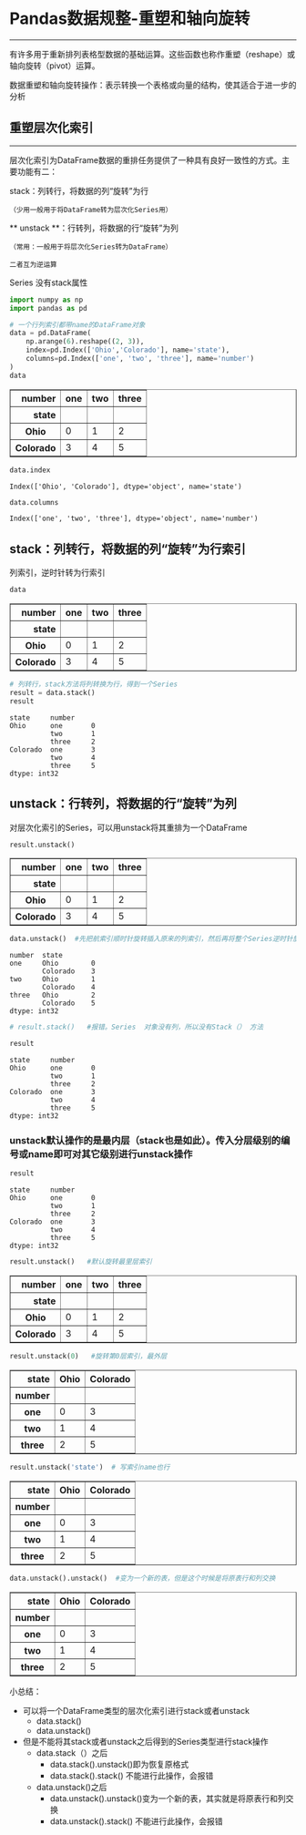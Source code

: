 
Pandas数据规整-重塑和轴向旋转
===

----

有许多用于重新排列表格型数据的基础运算。这些函数也称作重塑（reshape）或轴向旋转（pivot）运算。

数据重塑和轴向旋转操作：表示转换一个表格或向量的结构，使其适合于进一步的分析

## 重塑层次化索引

---

层次化索引为DataFrame数据的重排任务提供了一种具有良好一致性的方式。主要功能有二：

stack：列转行，将数据的列“旋转”为行

    （少用一般用于将DataFrame转为层次化Series用）

** unstack **：行转列，将数据的行“旋转”为列 

    （常用：一般用于将层次化Series转为DataFrame）

    二者互为逆运算
    


 Series 没有stack属性


```python
import numpy as np
import pandas as pd
```


```python
# 一个行列索引都带name的DataFrame对象
data = pd.DataFrame(
    np.arange(6).reshape((2, 3)),
    index=pd.Index(['Ohio','Colorado'], name='state'),
    columns=pd.Index(['one', 'two', 'three'], name='number')
)
data
```




<div>
<style scoped>
    .dataframe tbody tr th:only-of-type {
        vertical-align: middle;
    }

    .dataframe tbody tr th {
        vertical-align: top;
    }

    .dataframe thead th {
        text-align: right;
    }
</style>
<table border="1" class="dataframe">
  <thead>
    <tr style="text-align: right;">
      <th>number</th>
      <th>one</th>
      <th>two</th>
      <th>three</th>
    </tr>
    <tr>
      <th>state</th>
      <th></th>
      <th></th>
      <th></th>
    </tr>
  </thead>
  <tbody>
    <tr>
      <th>Ohio</th>
      <td>0</td>
      <td>1</td>
      <td>2</td>
    </tr>
    <tr>
      <th>Colorado</th>
      <td>3</td>
      <td>4</td>
      <td>5</td>
    </tr>
  </tbody>
</table>
</div>




```python
data.index
```




    Index(['Ohio', 'Colorado'], dtype='object', name='state')




```python
data.columns
```




    Index(['one', 'two', 'three'], dtype='object', name='number')



## stack：列转行，将数据的列“旋转”为行索引

列索引，逆时针转为行索引


```python
data
```




<div>
<style scoped>
    .dataframe tbody tr th:only-of-type {
        vertical-align: middle;
    }

    .dataframe tbody tr th {
        vertical-align: top;
    }

    .dataframe thead th {
        text-align: right;
    }
</style>
<table border="1" class="dataframe">
  <thead>
    <tr style="text-align: right;">
      <th>number</th>
      <th>one</th>
      <th>two</th>
      <th>three</th>
    </tr>
    <tr>
      <th>state</th>
      <th></th>
      <th></th>
      <th></th>
    </tr>
  </thead>
  <tbody>
    <tr>
      <th>Ohio</th>
      <td>0</td>
      <td>1</td>
      <td>2</td>
    </tr>
    <tr>
      <th>Colorado</th>
      <td>3</td>
      <td>4</td>
      <td>5</td>
    </tr>
  </tbody>
</table>
</div>




```python
# 列转行，stack方法将列转换为行，得到一个Series
result = data.stack()
result
```




    state     number
    Ohio      one       0
              two       1
              three     2
    Colorado  one       3
              two       4
              three     5
    dtype: int32



## unstack：行转列，将数据的行“旋转”为列

 对层次化索引的Series，可以用unstack将其重排为一个DataFrame


```python
result.unstack()
```




<div>
<style scoped>
    .dataframe tbody tr th:only-of-type {
        vertical-align: middle;
    }

    .dataframe tbody tr th {
        vertical-align: top;
    }

    .dataframe thead th {
        text-align: right;
    }
</style>
<table border="1" class="dataframe">
  <thead>
    <tr style="text-align: right;">
      <th>number</th>
      <th>one</th>
      <th>two</th>
      <th>three</th>
    </tr>
    <tr>
      <th>state</th>
      <th></th>
      <th></th>
      <th></th>
    </tr>
  </thead>
  <tbody>
    <tr>
      <th>Ohio</th>
      <td>0</td>
      <td>1</td>
      <td>2</td>
    </tr>
    <tr>
      <th>Colorado</th>
      <td>3</td>
      <td>4</td>
      <td>5</td>
    </tr>
  </tbody>
</table>
</div>




```python
data.unstack()  #先把航索引顺时针旋转插入原来的列索引，然后再将整个Series逆时针旋转，摔倒，结果
```




    number  state   
    one     Ohio        0
            Colorado    3
    two     Ohio        1
            Colorado    4
    three   Ohio        2
            Colorado    5
    dtype: int32




```python
# result.stack()   #报错。Series  对象没有列，所以没有Stack（） 方法
```


```python
result
```




    state     number
    Ohio      one       0
              two       1
              three     2
    Colorado  one       3
              two       4
              three     5
    dtype: int32



### unstack默认操作的是最内层（stack也是如此）。传入分层级别的编号或name即可对其它级别进行unstack操作


```python
result
```




    state     number
    Ohio      one       0
              two       1
              three     2
    Colorado  one       3
              two       4
              three     5
    dtype: int32




```python
result.unstack()   #默认旋转最里层索引

```




<div>
<style scoped>
    .dataframe tbody tr th:only-of-type {
        vertical-align: middle;
    }

    .dataframe tbody tr th {
        vertical-align: top;
    }

    .dataframe thead th {
        text-align: right;
    }
</style>
<table border="1" class="dataframe">
  <thead>
    <tr style="text-align: right;">
      <th>number</th>
      <th>one</th>
      <th>two</th>
      <th>three</th>
    </tr>
    <tr>
      <th>state</th>
      <th></th>
      <th></th>
      <th></th>
    </tr>
  </thead>
  <tbody>
    <tr>
      <th>Ohio</th>
      <td>0</td>
      <td>1</td>
      <td>2</td>
    </tr>
    <tr>
      <th>Colorado</th>
      <td>3</td>
      <td>4</td>
      <td>5</td>
    </tr>
  </tbody>
</table>
</div>




```python
result.unstack(0)   #旋转第0层索引，最外层
```




<div>
<style scoped>
    .dataframe tbody tr th:only-of-type {
        vertical-align: middle;
    }

    .dataframe tbody tr th {
        vertical-align: top;
    }

    .dataframe thead th {
        text-align: right;
    }
</style>
<table border="1" class="dataframe">
  <thead>
    <tr style="text-align: right;">
      <th>state</th>
      <th>Ohio</th>
      <th>Colorado</th>
    </tr>
    <tr>
      <th>number</th>
      <th></th>
      <th></th>
    </tr>
  </thead>
  <tbody>
    <tr>
      <th>one</th>
      <td>0</td>
      <td>3</td>
    </tr>
    <tr>
      <th>two</th>
      <td>1</td>
      <td>4</td>
    </tr>
    <tr>
      <th>three</th>
      <td>2</td>
      <td>5</td>
    </tr>
  </tbody>
</table>
</div>




```python
result.unstack('state')  # 写索引name也行
```




<div>
<style scoped>
    .dataframe tbody tr th:only-of-type {
        vertical-align: middle;
    }

    .dataframe tbody tr th {
        vertical-align: top;
    }

    .dataframe thead th {
        text-align: right;
    }
</style>
<table border="1" class="dataframe">
  <thead>
    <tr style="text-align: right;">
      <th>state</th>
      <th>Ohio</th>
      <th>Colorado</th>
    </tr>
    <tr>
      <th>number</th>
      <th></th>
      <th></th>
    </tr>
  </thead>
  <tbody>
    <tr>
      <th>one</th>
      <td>0</td>
      <td>3</td>
    </tr>
    <tr>
      <th>two</th>
      <td>1</td>
      <td>4</td>
    </tr>
    <tr>
      <th>three</th>
      <td>2</td>
      <td>5</td>
    </tr>
  </tbody>
</table>
</div>




```python
data.unstack().unstack()  #变为一个新的表，但是这个时候是将原表行和列交换
```




<div>
<style scoped>
    .dataframe tbody tr th:only-of-type {
        vertical-align: middle;
    }

    .dataframe tbody tr th {
        vertical-align: top;
    }

    .dataframe thead th {
        text-align: right;
    }
</style>
<table border="1" class="dataframe">
  <thead>
    <tr style="text-align: right;">
      <th>state</th>
      <th>Ohio</th>
      <th>Colorado</th>
    </tr>
    <tr>
      <th>number</th>
      <th></th>
      <th></th>
    </tr>
  </thead>
  <tbody>
    <tr>
      <th>one</th>
      <td>0</td>
      <td>3</td>
    </tr>
    <tr>
      <th>two</th>
      <td>1</td>
      <td>4</td>
    </tr>
    <tr>
      <th>three</th>
      <td>2</td>
      <td>5</td>
    </tr>
  </tbody>
</table>
</div>



小总结：
* 可以将一个DataFrame类型的层次化索引进行stack或者unstack
    * data.stack()
    * data.unstack()
* 但是不能将其stack或者unstack之后得到的Series类型进行stack操作
    * data.stack（）之后
        * data.stack().unstack()即为恢复原格式
        * data.stack().stack() 不能进行此操作，会报错
    * data.unstack()之后
        * data.unstack().unstack()变为一个新的表，其实就是将原表行和列交换
        * data.unstack().stack() 不能进行此操作，会报错
 


